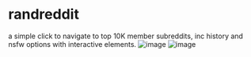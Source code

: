 # randreddit
a simple click to navigate to top 10K member subreddits, inc history and nsfw options with interactive elements.
![image](https://github.com/user-attachments/assets/66eb5299-e298-4ef8-b411-752df12462f2)
![image](https://github.com/user-attachments/assets/dbc3a148-f61d-4920-93a7-44f4c8a900b6)
